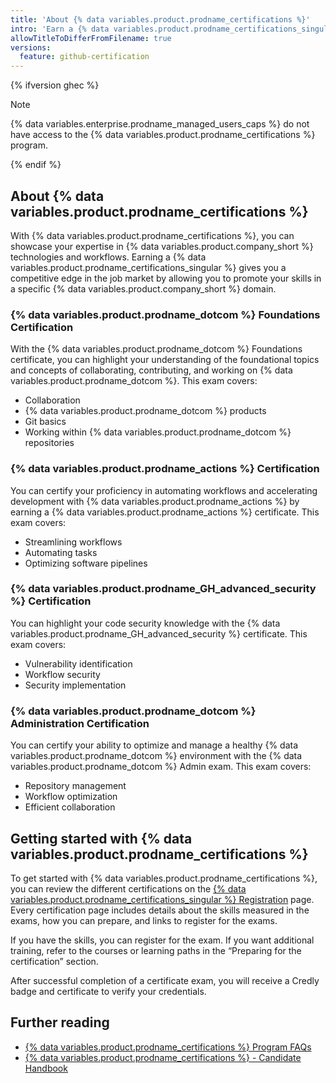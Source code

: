 ```yaml
---
title: 'About {% data variables.product.prodname_certifications %}'
intro: 'Earn a {% data variables.product.prodname_certifications_singular %} to showcase your expertise in {% data variables.product.company_short %} technologies and workflows.'
allowTitleToDifferFromFilename: true
versions:
  feature: github-certification
---
```


{% ifversion ghec %}

> [!NOTE]
> {% data variables.enterprise.prodname_managed_users_caps %} do not have access to the {% data variables.product.prodname_certifications %} program.

{% endif %}

## About {% data variables.product.prodname_certifications %}

With {% data variables.product.prodname_certifications %}, you can showcase your expertise in {% data variables.product.company_short %} technologies and workflows. Earning a {% data variables.product.prodname_certifications_singular %} gives you a competitive edge in the job market by allowing you to promote your skills in a specific {% data variables.product.company_short %} domain.

### {% data variables.product.prodname_dotcom %} Foundations Certification

With the {% data variables.product.prodname_dotcom %} Foundations certificate, you can highlight your understanding of the foundational topics and concepts of collaborating, contributing, and working on {% data variables.product.prodname_dotcom %}. This exam covers:

* Collaboration
* {% data variables.product.prodname_dotcom %} products
* Git basics
* Working within {% data variables.product.prodname_dotcom %} repositories

### {% data variables.product.prodname_actions %} Certification

You can certify your proficiency in automating workflows and accelerating development with {% data variables.product.prodname_actions %} by earning a {% data variables.product.prodname_actions %} certificate. This exam covers:

* Streamlining workflows
* Automating tasks
* Optimizing software pipelines

### {% data variables.product.prodname_GH_advanced_security %} Certification

You can highlight your code security knowledge with the {% data variables.product.prodname_GH_advanced_security %} certificate. This exam covers:

* Vulnerability identification
* Workflow security
* Security implementation

### {% data variables.product.prodname_dotcom %} Administration Certification

You can certify your ability to optimize and manage a healthy {% data variables.product.prodname_dotcom %} environment with the {% data variables.product.prodname_dotcom %} Admin exam. This exam covers:

* Repository management
* Workflow optimization
* Efficient collaboration

## Getting started with {% data variables.product.prodname_certifications %}

To get started with {% data variables.product.prodname_certifications %}, you can review the different certifications on the [{% data variables.product.prodname_certifications_singular %} Registration](https://examregistration.github.com/overview) page. Every certification page includes details about the skills measured in the exams, how you can prepare, and links to register for the exams.

If you have the skills, you can register for the exam. If you want additional training, refer to the courses or learning paths in the “Preparing for the certification” section.

After successful completion of a certificate exam, you will receive a Credly badge and certificate to verify your credentials.

## Further reading

* [{% data variables.product.prodname_certifications %} Program FAQs](https://examregistration.github.com/faq)
* [{% data variables.product.prodname_certifications %} - Candidate Handbook](https://examregistration.github.com/handbook)
